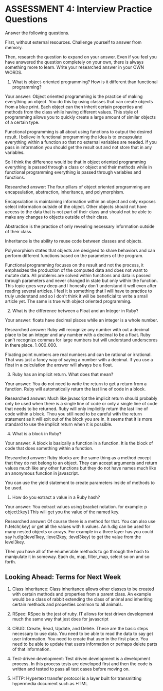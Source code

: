 # ASSESSMENT 4: Interview Practice Questions

Answer the following questions.

First, without external resources. Challenge yourself to answer from memory.

Then, research the question to expand on your answer. Even if you feel you have answered the question completely on your own, there is always something more to learn. Write your researched answer in your OWN WORDS.

1. What is object-oriented programming? How is it different than functional programming?

Your answer: Object oriented programming is the practice of making everything an object. You do this by using classes that can create objects from a blue print. Each object can then  inherit certain properties and methods from the class while having different values. This style of programming allows you to quickly create a large amount of similar objects of a certain type.

Functional programming is all about using functions to output the desired result. I believe in functional programming the idea is to encapsulate everything within a function so that no external variables are needed. If you pass in information you should get the result out and not store that in any variables.

So I think the difference would be that in object oriented programming everything is passed through a class or object and their methods while in functional programming everything is passed through variables and functions. 

Researched answer: The four pillars of object oriented programming are encapsulation, abstraction, inheritance, and polymorphism. 

Encapsulation is maintaining information within an object and only exposes select information outside of the object. Other objects should not have access to the data that is not part of their class and should not be able to make any changes to objects outside of their class.

Abstraction is the practice of only revealing necessary information outside of their class. 

Inheritance is the ability to reuse code between classes and objects.

Polymorphism states that objects are designed to share behaviors and can perform different functions based on the parameters of the program.

Functional programming focuses on the result and not the process, it emphasizes the production of the computed data and does not want to mutate data. All problems are solved within functions and data is passed through parameters and never changed in state but only within the function. This topic goes very deep and I honestly don't understand it well even after reading several articles. I feel it is something that I will have to practice to truly understand and so I don't think it will be beneficial to write a small article yet. The same is true with object oriented programming.

2. What is the difference between a Float and an Integer in Ruby?

Your answer: floats have decimal places while an integer is a whole number.

Researched answer: Ruby will recognize any number with out a decimal place to be an integer and any number with a decimal to be a float. Ruby can't recognize commas for large numbers but will understand underscores in there place. 1_000_000.

Floating point numbers are real numbers and can be rational or irrational. That was just a fancy way of saying a number with a decimal. If you use a float in a calculation the answer will always be a float.

3. Ruby has an implicit return. What does that mean?

Your answer: You do not need to write the return to get a return from a function. Ruby will automatically return the last line of code in a block.

Researched answer: Much like javascript the implicit return should probably only be used when there is a single line of code or only a single line of code that needs to be returned. Ruby will only implicitly return the last line of code within a block. Thou you still need to be careful with the return statement as it will exit out of the block you are in. It seems that it is more standard to use the implicit return when it is possible. 

4. What is a block in Ruby? 

 Your answer: A block is basically a function in a function. It is the block of code that does something within a function.

Researched answer: Ruby blocks are the same thing as a method except that they do not belong to an object. They can accept arguments and return values much like any other functions but they do not have names much like an anonymous function in javascript. 

You can use the yield statement to create parameters inside of methods to be used.

1. How do you extract a value in a Ruby hash?

Your answer: You extract values using bracket notation. for example:  p object[:key]
This will get you the value of the named key.

Researched answer: Of course there is a method for that. You can also use h.fetch(:key) or get all the values with h.values. An h.dig can be used for many nested objects or arrays. For example in a three layer has you could say h.dig(:level1key, :level2key, :level3key) to get the value from the level3key.

Then you have all of the enumerable methods to go through the hash to manipulate it in someway. Each do, map, filter_map, select so on and so forth.

## Looking Ahead: Terms for Next Week

1. Class Inheritance: Class inheritance allows other classes to be created with certain methods and properties from a parent class. An example would be a class of rabbit extending the class of animal and inheriting certain methods and properties common to all animals. 

2. RSpec: RSpec is the jest of ruby. IT allows for test driven development much the same way that jest does for javascript

3. CRUD: Create, Read, Update, and Delete. These are the basic steps necessary to use data. You need to be able to read the data to say get user information. You need to create that user in the first place. You need to be able to update that users information or perhaps delete parts of that information.

4. Test-driven development: Test driven development is a development process. In this process tests are developed first and then the code is written and tested to pass all test cases before moving on.

5. HTTP: Hypertext transfer protocol is a layer built for transmitting hypermedia document such as HTML
